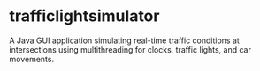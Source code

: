 # trafficlightsimulator
A Java GUI application simulating real-time traffic conditions at intersections using multithreading for clocks, traffic lights, and car movements.

